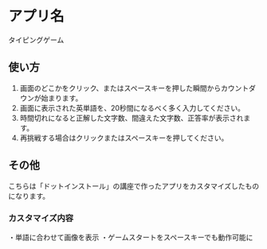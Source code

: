 # アプリ名
タイピングゲーム

## 使い方
1. 画面のどこかをクリック、またはスペースキーを押した瞬間からカウントダウンが始まります。
2. 画面に表示された英単語を、20秒間になるべく多く入力してください。
3. 時間切れになると正解した文字数、間違えた文字数、正答率が表示されます。
4. 再挑戦する場合はクリックまたはスペースキーを押してください。

## その他
こちらは「ドットインストール」の講座で作ったアプリをカスタマイズしたものになります。
### カスタマイズ内容
・単語に合わせて画像を表示
・ゲームスタートをスペースキーでも動作可能に